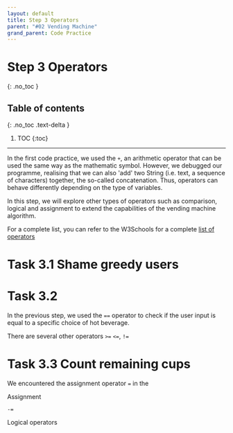 ```yaml
---
layout: default
title: Step 3 Operators
parent: "#02 Vending Machine"
grand_parent: Code Practice
---
```


# Step 3 Operators
{: .no_toc }

## Table of contents
{: .no_toc .text-delta }

1. TOC
{:toc}

---

In the first code practice, we used the `+`, an arithmetic operator that can be used the same way as the mathematic symbol. However, we debugged our programme, realising that we can also 'add' two String (i.e. text, a sequence of characters) together, the so-called concatenation. Thus, operators can behave differently depending on the type of variables.

In this step, we will explore other types of operators such as comparison, logical and assignment to extend the capabilities of the vending machine algorithm. 

For a complete list, you can refer to the W3Schools for a complete [list of operators](https://www.w3schools.com/python/python_operators.asp)

# Task 3.1 Shame greedy users



# Task 3.2 

In the previous step, we used the `==` operator to check if the user input is equal to a specific choice of hot beverage.


There are several other operators `>=` `<=`, `!=`

# Task 3.3 Count remaining cups

We encountered the assignment operator `=` in the 

Assignment

`-=`




Logical operators
